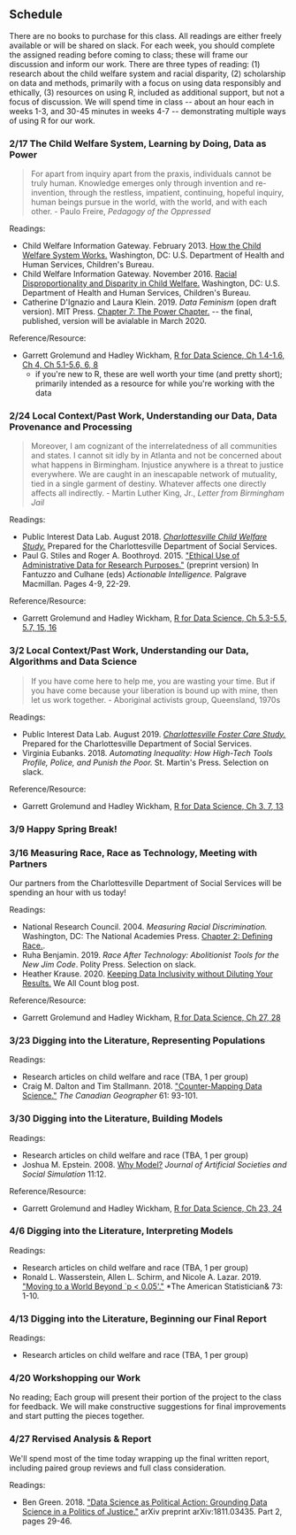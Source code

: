 ## Schedule

There are no books to purchase for this class. All readings are either freely available or will be shared on slack. For each week, you should complete the assigned reading before coming to class; these will frame our discussion and inform our work. There are three types of reading: (1) research about the child welfare system and racial disparity, (2) scholarship on data and methods, primarily with a focus on using data responsibly and ethically, (3) resources on using R, included as additional support, but not a focus of discussion. We will spend time in class -- about an hour each in weeks 1-3, and 30-45 minutes in weeks 4-7 -- demonstrating multiple ways of using R for our work.

### 2/17 The Child Welfare System, Learning by Doing, Data as Power

> For apart from inquiry apart from the praxis, individuals cannot be truly human. Knowledge emerges only through invention and re-invention, through the restless, impatient, continuing, hopeful inquiry, human beings pursue in the world, with the world, and with each other. - Paulo Freire, *Pedagogy of the Oppressed*

Readings:
* Child Welfare Information Gateway. February 2013. [How the Child Welfare System Works.](https://www.childwelfare.gov/pubs/factsheets/cpswork/) Washington, DC: U.S. Department of Health and Human Services, Children's Bureau.
* Child Welfare Information Gateway. November 2016. [Racial Disproportionality and Disparity in Child Welfare.](https://www.childwelfare.gov/pubs/issue-briefs/racial-disproportionality/) Washington, DC: U.S. Department of Health and Human Services, Children's Bureau.
* Catherine D'Ignazio and Laura Klein. 2019. *Data Feminism* (open draft version). MIT Press. [Chapter 7: The Power Chapter.](https://bookbook.pubpub.org/pub/7ruegkt6) -- the final, published, version will be avialable in March 2020.

Reference/Resource:
* Garrett Grolemund and Hadley Wickham, [R for Data Science, Ch 1.4-1.6, Ch 4, Ch 5.1-5.6, 6, 8](https://r4ds.had.co.nz/index.html) 
	- if you're new to R, these are well worth your time (and pretty short); primarily intended as a resource for while you're working with the data

### 2/24 Local Context/Past Work, Understanding our Data, Data Provenance and Processing

> Moreover, I am cognizant of the interrelatedness of all communities and states. I cannot sit idly by in Atlanta and not be
	concerned about what happens in Birmingham. Injustice anywhere is a threat to justice everywhere. We are caught in an
	inescapable network of mutuality, tied in a single garment of destiny. Whatever affects one directly affects all
	indirectly. - Martin Luther King, Jr., *Letter from Birmingham Jail*

Readings:
* Public Interest Data Lab. August 2018. [*Charlottesville Child Welfare Study.*](https://doi.org/10.18130/v3-1j50-3z57) Prepared for the Charlottesville Department of Social Services.
* Paul G. Stiles and Roger A. Boothroyd. 2015. ["Ethical Use of Administrative Data for Research Purposes."](https://www.aisp.upenn.edu/wp-content/uploads/2015/09/0033_12_SP2_Ethical_Admin_Data_001.pdf) (preprint version) In Fantuzzo and Culhane (eds) *Actionable Intelligence.* Palgrave Macmillan. Pages 4-9, 22-29.

Reference/Resource:
* Garrett Grolemund and Hadley Wickham, [R for Data Science, Ch 5.3-5.5, 5.7, 15, 16](https://r4ds.had.co.nz/index.html) 

### 3/2 Local Context/Past Work, Understanding our Data, Algorithms and Data Science

> If you have come here to help me, you are wasting your time. But if you have come because your liberation is bound up with mine, then let us work together. - Aboriginal activists group, Queensland, 1970s

Readings: 
* Public Interest Data Lab. August 2019. [*Charlottesville Foster Care Study.*](https://doi.org/10.18130/v3-ztey-hn31) Prepared for the Charlottesville Department of Social Services.
* Virginia Eubanks. 2018. *Automating Inequality: How High-Tech Tools Profile, Police, and Punish the Poor.* St. Martin's Press. Selection on slack.

Reference/Resource:
* Garrett Grolemund and Hadley Wickham, [R for Data Science,  Ch 3, 7, 13](https://r4ds.had.co.nz/index.html) 

### 3/9 Happy Spring Break!

### 3/16 Measuring Race, Race as Technology, Meeting with Partners
Our partners from the Charlottesville Department of Social Services will be spending an hour with us today!

Readings:
* National Research Council. 2004. *Measuring Racial Discrimination.* Washington, DC: The National Academies Press. [Chapter 2: Defining Race.](https://www.nap.edu/read/10887/chapter/5).
* Ruha Benjamin. 2019. *Race After Technology: Abolitionist Tools for the New Jim Code*. Polity Press. Selection on slack. 
* Heather Krause. 2020. [Keeping Data Inclusivity without Diluting Your Results.](https://weallcount.com/2020/01/17/keeping-data-inclusivity-without-diluting-your-results/) We All Count blog post.

Reference/Resource:
* Garrett Grolemund and Hadley Wickham, [R for Data Science,  Ch 27, 28](https://r4ds.had.co.nz/index.html) 

### 3/23 Digging into the Literature, Representing Populations

Readings:
* Research articles on child welfare and race (TBA, 1 per group)
* Craig M. Dalton and Tim Stallmann. 2018. ["Counter-Mapping Data Science."](https://onlinelibrary.wiley.com/doi/pdf/10.1111/cag.12398) *The Canadian Geographer* 61: 93-101.

### 3/30 Digging into the Literature, Building Models

Readings:
* Research articles on child welfare and race (TBA, 1 per group)
* Joshua M. Epstein. 2008. [Why Model?](http://jasss.soc.surrey.ac.uk/11/4/12.html) *Journal of Artificial Societies and Social Simulation*  11:12.

Reference/Resource:
* Garrett Grolemund and Hadley Wickham, [R for Data Science,  Ch 23, 24](https://r4ds.had.co.nz/index.html) 

### 4/6 Digging into the Literature, Interpreting Models

Readings: 

* Research articles on child welfare and race (TBA, 1 per group)
* Ronald L. Wasserstein, Allen L. Schirm, and Nicole A. Lazar. 2019. ["Moving to a World Beyond `p < 0.05'."](https://tandfonline.com/doi/full/10.1080/00031305.2019.1583913) *The American Statistician& 73: 1-10.

### 4/13 Digging into the Literature, Beginning our Final Report

Readings: 
* Research articles on child welfare and race (TBA, 1 per group)

### 4/20 Workshopping our Work
No reading; Each group will present their portion of the project to the class for feedback. We will make constructive suggestions for final improvements and start putting the pieces together.

### 4/27 Rervised Analysis & Report
We'll spend most of the time today wrapping up the final written report, including paired group reviews and full class consideration.

Readings: 
* Ben Green. 2018. ["Data Science as Political Action: Grounding Data Science in a Politics of Justice."](https://arxiv.org/pdf/1811.03435) arXiv preprint arXiv:1811.03435. Part 2, pages 29-46.

